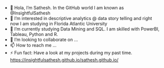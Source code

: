 - 👋 Hola, I’m Sathesh. In the GitHub world  I am known as @InsightfulSathesh
- 👀 I’m interested in descriptive analytics @ data story telling and right now I am studying in Florida Atlantic University
- 🌱 I’m currently studying Data Mining and SQL. I am skilled with PowerBI, Tableau, Python and R.
- 💞️ I’m looking to collaborate on ...
- 📫 How to reach me ...
- ⚡ Fun fact: Have a look at my projects during my past time. https://insightfulsathesh.github.io/sathesh.github.io/
  
<!---
InsightfulSathesh/InsightfulSathesh is a ✨ special ✨ repository because its `README.md` (this file) appears on your GitHub profile.
You can click the Preview link to take a look at your changes.
--->
